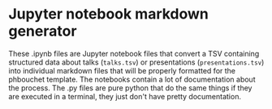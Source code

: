 # Jupyter notebook markdown generator

These .ipynb files are Jupyter notebook files that convert a TSV containing structured data about talks (`talks.tsv`) or presentations (`presentations.tsv`) into individual markdown files that will be properly formatted for the phbouchet template. The notebooks contain a lot of documentation about the process. The .py files are pure python that do the same things if they are executed in a terminal, they just don't have pretty documentation.




